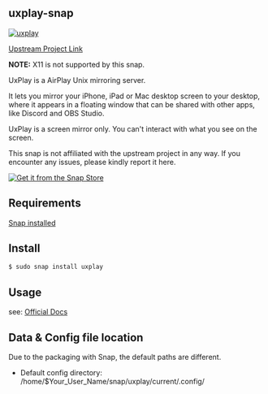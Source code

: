 ## uxplay-snap
[![uxplay](https://snapcraft.io/uxplay/badge.svg)](https://snapcraft.io/uxplay)

[Upstream Project Link](https://github.com/FDH2/UxPlay) 

**NOTE:** X11 is not supported by this snap.

UxPlay is a AirPlay Unix mirroring server.

It lets you mirror your iPhone, iPad or Mac desktop screen to your desktop, where it appears in a floating window that can be shared with other apps, like Discord and OBS Studio.

UxPlay is a screen mirror only. You can't interact with what you see on the screen.

This snap is not affiliated with the upstream project in any way. If you encounter any issues, please kindly report it here.

[![Get it from the Snap Store](https://snapcraft.io/static/images/badges/en/snap-store-black.svg)](https://snapcraft.io/uxplay)

## Requirements

[Snap installed](https://snapcraft.io/docs/installing-snapd)

## Install

```bash
$ sudo snap install uxplay
```

## Usage

see: [Official Docs](https://github.com/FDH2/UxPlay?tab=readme-ov-file#usage)


## Data & Config file location

Due to the packaging with Snap, the default paths are different.

- Default config directory: /home/$Your_User_Name/snap/uxplay/current/.config/
